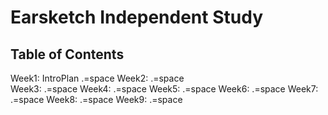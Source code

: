 # Earsketch Independent Study

## Table of Contents 

 Week1: IntroPlan .=space
 Week2:         .=space    
 Week3:         .=space
 Week4:         .=space
 Week5:         .=space
 Week6:         .=space
 Week7:         .=space
 Week8:         .=space
 Week9:         .=space